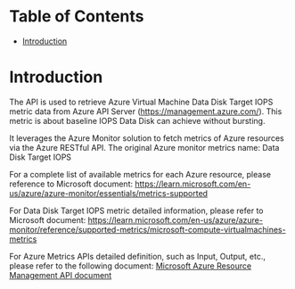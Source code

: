 # Table of Contents
- [Introduction](#introduction)


# Introduction <a name="introduction"></a>
The API is used to retrieve Azure Virtual Machine Data Disk Target IOPS metric data from Azure API Server (https://management.azure.com/). This metric is about baseline IOPS Data Disk can achieve without bursting.



It leverages the Azure Monitor solution to fetch metrics of Azure resources via the Azure RESTful API. The original Azure monitor metrics name: Data Disk Target IOPS



For a complete list of available metrics for each Azure resource, please reference to Microsoft document: https://learn.microsoft.com/en-us/azure/azure-monitor/essentials/metrics-supported 

For Data Disk Target IOPS metric detailed information, please refer to Microsoft document: https://learn.microsoft.com/en-us/azure/azure-monitor/reference/supported-metrics/microsoft-compute-virtualmachines-metrics

For Azure Metrics APIs detailed definition, such as Input, Output, etc., please refer to the following document:
[Microsoft Azure Resource Management API document](https://learn.microsoft.com/en-us/rest/api/monitor/metrics/list?view=rest-monitor-2023-10-01&tabs=HTTP)
